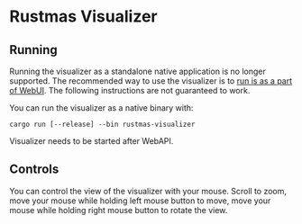 # Rustmas Visualizer

## Running

Running the visualizer as a standalone native application is no longer supported.
The recommended way to use the visualizer is to [run is as a part of WebUI](../webapi/README.md#running-webui).
The following instructions are not guaranteed to work.

You can run the visualizer as a native binary with:

```
cargo run [--release] --bin rustmas-visualizer
```

Visualizer needs to be started after WebAPI.

## Controls

You can control the view of the visualizer with your mouse. Scroll to zoom,
move your mouse while holding left mouse button to move, move your mouse while
holding right mouse button to rotate the view.
